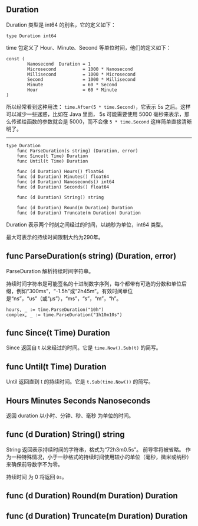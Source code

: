 ## Duration

Duration 类型是 int64 的别名，它的定义如下：

```
type Duration int64
```

time 包定义了 Hour、Minute、Second 等单位时间，他们的定义如下：

```
const (
        Nanosecond  Duration = 1
        Microsecond          = 1000 * Nanosecond
        Millisecond          = 1000 * Microsecond
        Second               = 1000 * Millisecond
        Minute               = 60 * Second
        Hour                 = 60 * Minute
)
```

所以经常看到这种用法： `time.After(5 * time.Second)`，它表示 5s 之后。这样可以减少一些迷惑，比如在 Java 里面， 5s 可能需要使用 5000 毫秒来表示，那么传递给函数的参数就会是 5000，而不会像 `5 * time.Second` 这样简单直接清晰明了。

---

```
type Duration
    func ParseDuration(s string) (Duration, error)
    func Since(t Time) Duration
    func Until(t Time) Duration

    func (d Duration) Hours() float64
    func (d Duration) Minutes() float64
    func (d Duration) Nanoseconds() int64
    func (d Duration) Seconds() float64

    func (d Duration) String() string

    func (d Duration) Round(m Duration) Duration
    func (d Duration) Truncate(m Duration) Duration
```

Duration 表示两个时刻之间经过的时间，以纳秒为单位，int64 类型。

最大可表示的持续时间限制大约为290年。

## func ParseDuration(s string) (Duration, error)

ParseDuration 解析持续时间字符串。

持续时间字符串是可能签名的十进制数字序列，每个都带有可选的分数和单位后缀，例如“300ms”，“-1.5h”或“2h45m”。有效时间单位是“ns”，“us”（或“μs”），“ms”，“s”，“m”，“h”。

```
hours, _ := time.ParseDuration("10h")
complex, _ := time.ParseDuration("1h10m10s")
```

## func Since(t Time) Duration

Since 返回自 t 以来经过的时间。它是 `time.Now().Sub(t)` 的简写。

## func Until(t Time) Duration

Until 返回直到 t 的持续时间。它是 `t.Sub(time.Now())` 的简写。

## Hours Minutes Seconds Nanoseconds

返回 duration 以小时、分钟、秒、毫秒 为单位的时间。

## func (d Duration) String() string

String 返回表示持续时间的字符串，格式为“72h3m0.5s”。
前导零将被省略。
作为一种特殊情况，小于一秒格式的持续时间使用较小的单位（毫秒，微米或纳秒）来确保前导数字不为零。

持续时间 为 0 将返回 `0s`。

## func (d Duration) Round(m Duration) Duration

## func (d Duration) Truncate(m Duration) Duration
